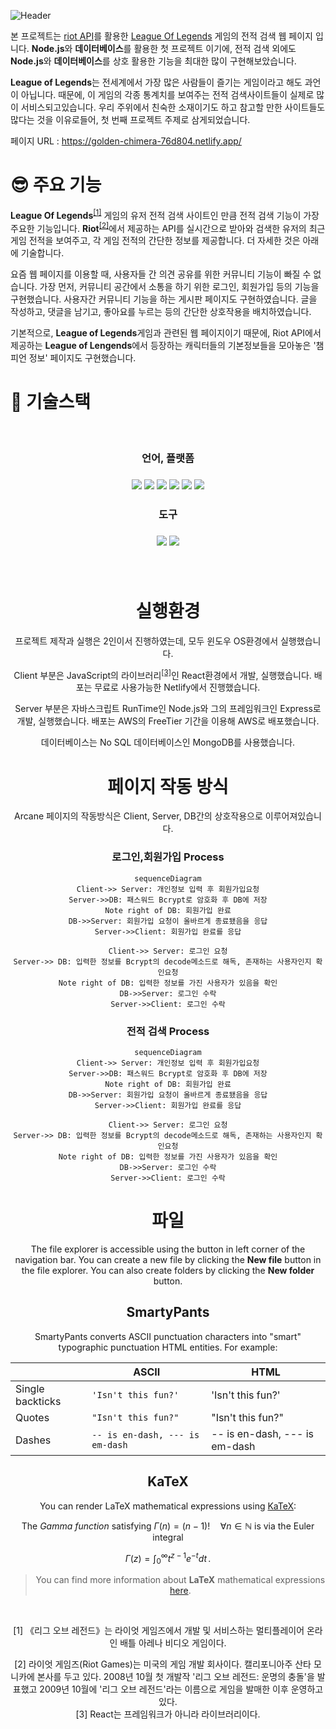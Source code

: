 ![Header](https://capsule-render.vercel.app/api?type=waving&color=4AA8D8&height=200&section=header&text=Arcane&fontSize=60)

본 프로젝트는 [riot API](https://developer.riotgames.com/)를 활용한 [League Of Legends](https://www.leagueoflegends.com/) 게임의 전적 검색 웹 페이지 입니다.
**Node.js**와 **데이터베이스**를 활용한 첫 프로젝트 이기에, 전적 검색 외에도 **Node.js**와 **데이터베이스**를 상호 활용한 기능을 최대한 많이 구현해보았습니다.

**League of Legends**는 전세계에서 가장 많은 사람들이 즐기는 게임이라고 해도 과언이 아닙니다.
때문에, 이 게임의 각종 통계치를 보여주는 전적 검색사이트들이 실제로 많이 서비스되고있습니다.
우리 주위에서 친숙한 소재이기도 하고 참고할 만한 사이트들도 많다는 것을 이유로들어, 첫 번째 프로젝트 주제로 삼게되었습니다.

페이지 URL : https://golden-chimera-76d804.netlify.app/

# :sunglasses: 주요 기능
**League Of Legends**<sup>[[1]](#footnote_1)</sup> 게임의 유저 전적 검색 사이트인 만큼 전적 검색 기능이 가장 주요한 기능입니다.
**Riot**<sup>[[2]](#footnote_2)</sup>에서 제공하는 API를 실시간으로 받아와 검색한 유저의 최근 게임 전적을 보여주고, 각 게임 전적의 간단한 정보를 제공합니다. 더 자세한 것은 아래에 기술합니다.

요즘 웹 페이지를 이용할 때, 사용자들 간 의견 공유를 위한 커뮤니티 기능이 빠질 수 없습니다. 
가장 먼저, 커뮤니티 공간에서 소통을 하기 위한 로그인, 회원가입 등의 기능을 구현했습니다.
사용자간 커뮤니티 기능을 하는 게시판 페이지도 구현하였습니다. 글을 작성하고, 댓글을 남기고, 좋아요를 누르는 등의 간단한 상호작용을 배치하였습니다.

기본적으로, **League of Legends**게임과 관련된 웹 페이지이기 때문에, Riot API에서 제공하는 
**League of Lengends**에서 등장하는 캐릭터들의 기본정보들을 모아놓은 '챔피언 정보' 페이지도 구현했습니다.

# :book: 기술스택
<br/>
<div align=center>  
<h3>언어, 플랫폼<h3/>
<img  src="https://img.shields.io/badge/Node.js-Green?style=for-the-badge&logo=node.js&logoColor=white">
 <img src="https://img.shields.io/badge/javaScript-yellow?style=for-the-badge&logo=javascript&logoColor=white">  
 <img src="https://img.shields.io/badge/react-skyblue?style=for-the-badge&logo=react&logoColor=white"> 
 <img  src="https://img.shields.io/badge/aws-white?style=for-the-badge&logo=Amazon aws&logoColor=black">
 <img  src="https://img.shields.io/badge/netlify-red?style=for-the-badge&logo=netlify&logoColor=white">
  <img  src="https://img.shields.io/badge/MongoDB-green?style=for-the-badge&logo=mongodb&logoColor=white">
  <h3>도구<h3/>
  <img  src="https://img.shields.io/badge/Visual Studio Code-blue?style=for-the-badge&logo=visual studio code&logoColor=white">
  <img  src="https://img.shields.io/badge/Github-black?style=for-the-badge&logo=github&logoColor=white">
 <br/>
 <br/>
 <br/>

# 실행환경
프로젝트 제작과 실행은 2인이서 진행하였는데, 모두 윈도우 OS환경에서 실행했습니다.

Client 부분은 JavaScript의 라이브러리<sup>[[3]](#footnote_3)</sup>인 React환경에서 개발, 실행했습니다.
배포는 무료로 사용가능한 Netlify에서 진행했습니다.

Server 부분은 자바스크립트 RunTime인 Node.js와 그의 프레임워크인 Express로 개발, 실행했습니다.
배포는 AWS의 FreeTier 기간을 이용해 AWS로 배포했습니다.

데이터베이스는 No SQL 데이터베이스인 MongoDB를 사용했습니다.

# 페이지 작동 방식

Arcane 페이지의 작동방식은 Client, Server, DB간의 상호작용으로 이루어져있습니다.

### 로그인,회원가입 Process
```mermaid
sequenceDiagram
Client->> Server: 개인정보 입력 후 회원가입요청
Server->>DB: 패스워드 Bcrypt로 암호화 후 DB에 저장
Note right of DB: 회원가입 완료
DB->>Server: 회원가입 요청이 올바르게 종료됐음을 응답
Server->>Client: 회원가입 완료를 응답

Client->> Server: 로그인 요청
Server->> DB: 입력한 정보를 Bcrypt의 decode메소드로 해독, 존재하는 사용자인지 확인요청
Note right of DB: 입력한 정보를 가진 사용자가 있음을 확인
DB->>Server: 로그인 수락
Server->>Client: 로그인 수락
```
### 전적 검색 Process
```mermaid
sequenceDiagram
Client->> Server: 개인정보 입력 후 회원가입요청
Server->>DB: 패스워드 Bcrypt로 암호화 후 DB에 저장
Note right of DB: 회원가입 완료
DB->>Server: 회원가입 요청이 올바르게 종료됐음을 응답
Server->>Client: 회원가입 완료를 응답

Client->> Server: 로그인 요청
Server->> DB: 입력한 정보를 Bcrypt의 decode메소드로 해독, 존재하는 사용자인지 확인요청
Note right of DB: 입력한 정보를 가진 사용자가 있음을 확인
DB->>Server: 로그인 수락
Server->>Client: 로그인 수락
```


# 파일

The file explorer is accessible using the button in left corner of the navigation bar. You can create a new file by clicking the **New file** button in the file explorer. You can also create folders by clicking the **New folder** button.





## SmartyPants

SmartyPants converts ASCII punctuation characters into "smart" typographic punctuation HTML entities. For example:

|                |ASCII                          |HTML                         |
|----------------|-------------------------------|-----------------------------|
|Single backticks|`'Isn't this fun?'`            |'Isn't this fun?'            |
|Quotes          |`"Isn't this fun?"`            |"Isn't this fun?"            |
|Dashes          |`-- is en-dash, --- is em-dash`|-- is en-dash, --- is em-dash|


## KaTeX

You can render LaTeX mathematical expressions using [KaTeX](https://khan.github.io/KaTeX/):

The *Gamma function* satisfying $\Gamma(n) = (n-1)!\quad\forall n\in\mathbb N$ is via the Euler integral

$$
\Gamma(z) = \int_0^\infty t^{z-1}e^{-t}dt\,.
$$

> You can find more information about **LaTeX** mathematical expressions [here](http://meta.math.stackexchange.com/questions/5020/mathjax-basic-tutorial-and-quick-reference).

<br/>

<a name="footnote_1">[1]</a> 《리그 오브 레전드》는 라이엇 게임즈에서 개발 및 서비스하는 멀티플레이어 온라인 배틀 아레나 비디오 게임이다.
<br/>

<a name="footnote_2">[2]</a> 라이엇 게임즈(Riot Games)는 미국의 게임 개발 회사이다. 캘리포니아주 산타 모니카에 본사를 두고 있다. 2008년 10월 첫 개발작 '리그 오브 레전드: 운명의 충돌'을 발표했고 2009년 10월에 '리그 오브 레전드'라는 이름으로 게임을 발매한 이후 운영하고 있다.
<br/>
<a name="footnote_3">[3]</a> React는 프레임워크가 아니라 라이브러리이다.
